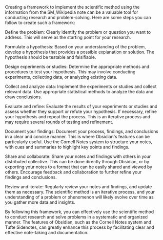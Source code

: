 Creating a framework to implement the scientific method using the information from the SM_Wikipedia note can be a valuable tool for conducting research and problem-solving. Here are some steps you can follow to create such a framework:

Define the problem: Clearly identify the problem or question you want to address. This will serve as the starting point for your research.

Formulate a hypothesis: Based on your understanding of the problem, develop a hypothesis that provides a possible explanation or solution. The hypothesis should be testable and falsifiable.

Design experiments or studies: Determine the appropriate methods and procedures to test your hypothesis. This may involve conducting experiments, collecting data, or analyzing existing data.

Collect and analyze data: Implement the experiments or studies and collect relevant data. Use appropriate statistical methods to analyze the data and draw conclusions.

Evaluate and refine: Evaluate the results of your experiments or studies and assess whether they support or refute your hypothesis. If necessary, refine your hypothesis and repeat the process. This is an iterative process and may require several rounds of testing and refinement.

Document your findings: Document your process, findings, and conclusions in a clear and concise manner. This is where Obsidian's features can be particularly useful. Use the Cornell Notes system to structure your notes, with cues and summaries to highlight key points and findings.

Share and collaborate: Share your notes and findings with others in your distributed collective. This can be done directly through Obsidian, or by exporting your notes to a format that can be easily shared and viewed by others. Encourage feedback and collaboration to further refine your findings and conclusions.

Review and iterate: Regularly review your notes and findings, and update them as necessary. The scientific method is an iterative process, and your understanding of a problem or phenomenon will likely evolve over time as you gather more data and insights.

By following this framework, you can effectively use the scientific method to conduct research and solve problems in a systematic and organized manner. The features of Obsidian, such as the Cornell Notes system and Tufte Sidenotes, can greatly enhance this process by facilitating clear and effective note-taking and documentation.